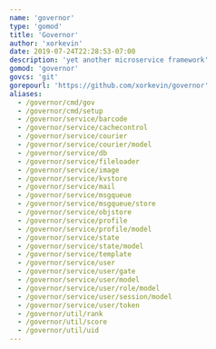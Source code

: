 ```yaml
---
name: 'governor'
type: 'gomod'
title: 'Governor'
author: 'xorkevin'
date: 2019-07-24T22:28:53-07:00
description: 'yet another microservice framework'
gomod: 'governor'
govcs: 'git'
gorepourl: 'https://github.com/xorkevin/governor'
aliases:
  - /governor/cmd/gov
  - /governor/cmd/setup
  - /governor/service/barcode
  - /governor/service/cachecontrol
  - /governor/service/courier
  - /governor/service/courier/model
  - /governor/service/db
  - /governor/service/fileloader
  - /governor/service/image
  - /governor/service/kvstore
  - /governor/service/mail
  - /governor/service/msgqueue
  - /governor/service/msgqueue/store
  - /governor/service/objstore
  - /governor/service/profile
  - /governor/service/profile/model
  - /governor/service/state
  - /governor/service/state/model
  - /governor/service/template
  - /governor/service/user
  - /governor/service/user/gate
  - /governor/service/user/model
  - /governor/service/user/role/model
  - /governor/service/user/session/model
  - /governor/service/user/token
  - /governor/util/rank
  - /governor/util/score
  - /governor/util/uid
---
```

